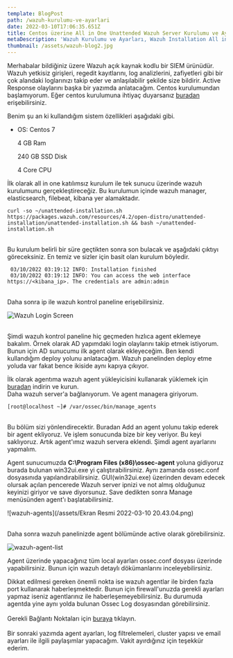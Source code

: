 ```yaml
---
template: BlogPost
path: /wazuh-kurulumu-ve-ayarlari
date: 2022-03-10T17:06:35.651Z
title: Centos üzerine All in One Unattended Wazuh Server Kurulumu ve Ayarları
metaDescription: 'Wazuh Kurulumu ve Ayarları, Wazuh Installation All in One'
thumbnail: /assets/wazuh-blog2.jpg
---
```

Merhabalar bildiğiniz üzere Wazuh açık kaynak kodlu bir SIEM ürünüdür. Wazuh yetkisiz girişleri, regedit kayıtlarını, log analizlerini, zafiyetleri gibi bir çok alandaki loglarınızı takip eder ve anlaşılabilir şekilde size bildirir. Active Response olaylarını başka bir yazımda anlatacağım. Centos kurulumundan başlamıyorum. Eğer centos kurulumuna ihtiyaç duyarsanız [buradan](https://phoenixnap.com/kb/how-to-install-centos-7) erişebilirsiniz.

Benim şu an ki kullandığım sistem özellikleri aşağıdaki gibi.

* OS: Centos 7 

  4 GB Ram

  240 GB SSD Disk

  4 Core CPU

İlk olarak all in one katılımsız kurulum ile tek sunucu üzerinde wazuh kurulumunu gerçekleştireceğiz. Bu kurulumun içinde wazuh manager, elasticsearch, filebeat, kibana yer alamaktadır.

```editorconfig
curl -so ~/unattended-installation.sh https://packages.wazuh.com/resources/4.2/open-distro/unattended-installation/unattended-installation.sh && bash ~/unattended-installation.sh
```

<br>Bu kurulum belirli bir süre geçtikten sonra son bulacak ve aşağıdaki çıktıyı göreceksiniz.  En temiz ve sizler için basit olan kurulum böyledir.

```
 03/10/2022 03:19:12 INFO: Installation finished
 03/10/2022 03:19:12 INFO: You can access the web interface https://<kibana_ip>. The credentials are admin:admin
```

<br>Daha sonra ip ile wazuh kontrol paneline erişebilirsiniz.

![Wazuh Login Screen](/assets/wazuh-login-scren.png "Wazuh Login Screen")

<br>Şimdi wazuh kontrol paneline hiç geçmeden hızlıca agent eklemeye bakalım. Örnek olarak AD yapımdaki login olaylarını takip etmek istiyorum. Bunun için AD sunucumu ilk agent olarak ekleyeceğim. Ben kendi kullandığım deploy yolunu anlatacağım. Wazuh panelinden deploy etme yoluda var fakat bence ikiside aynı kapıya çıkıyor.

İlk olarak agentıma wazuh agent yükleyicisini kullanarak yüklemek için [buradan](https://packages.wazuh.com/4.x/windows/wazuh-agent-4.2.5-1.msi) indirin ve kurun.\
Daha wazuh server'a bağlanıyorum. Ve agent managera giriyorum.<br>

```
[root@localhost ~]# /var/ossec/bin/manage_agents
```

 <br>Bu bölüm sizi yönlendirecektir. Buradan Add an agent yolunu takip ederek bir agent ekliyoruz. Ve işlem sonucunda bize bir key veriyor. Bu keyi saklıyoruz. Artık agent'ımız wazuh servera eklendi. Şimdi agent ayarlarını yapmalım.

Agent sunucumuzda **C:\Program Files (x86)\ossec-agent** yoluna gidiyoruz burada bulunan win32ui.exe yi çalıştırabilirsiniz. Aynı zamanda ossec.conf dosyasınıda yapılandırabilirsiniz. GUI(win32ui.exe) üzerinden devam edecek olursak açılan pencerede Wazuh server ipnizi ve not almış olduğunuz keyinizi giriyor ve save diyorsunuz. Save dedikten sonra Manage menüsünden agent'ı başlatabilirsiniz. <br>

![wazuh-agents](/assets/Ekran Resmi 2022-03-10 20.43.04.png)

<br>Daha sonra wazuh panelinizde agent bölümünde active olarak görebilirsiniz.

![wazuh-agent-list](/assets/wazuh-agent-list.png)

Agent üzerinde yapacağınız tüm local ayarları ossec.conf dosyası üzerinde yapabilirsiniz. Bunun için wazuh detaylı dökümanlarını inceleyebilirsiniz. 

Dikkat edilmesi gereken önemli nokta ise wazuh agentlar ile birden fazla port kullanarak haberleşmektedir. Bunun için firewall'unuzda gerekli ayarları yapmaz iseniz agentlarınız ile haberleşemeyebilirsiniz. Bu durumuda agentda yine aynı yolda bulunan Ossec Log dosyasından görebilirsiniz. \
\
Gerekli Bağlantı Noktaları için [buraya](https://documentation.wazuh.com/current/getting-started/architecture.html) tıklayın.\
\
Bir sonraki yazımda agent ayarları, log filtrelemeleri, cluster yapısı ve email ayarları ile ilgili paylaşımlar yapacağım. Vakit ayırdığınız için teşekkür ederim.

